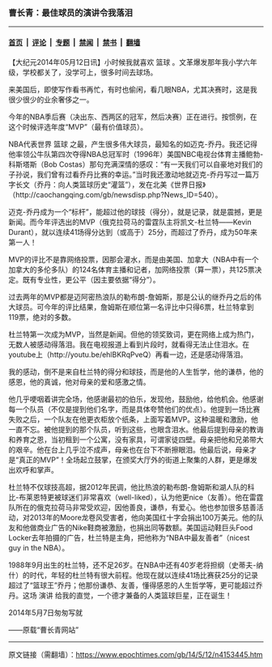 ### 曹长青：最佳球员的演讲令我落泪

---

#### [首页](../../../..?n4153445) &nbsp;|&nbsp; [评论](../../../../../epoch-comment?n4153445) &nbsp;|&nbsp; [专题](../../../../../epoch-special?n4153445) &nbsp;|&nbsp; [禁闻](../../../../../epoch-news?n4153445) &nbsp;|&nbsp; [禁书](../../../../../books?n4153445) &nbsp;|&nbsp; [翻墙](https://github.com/gfw-breaker/nogfw/blob/master/README.md?n4153445)


<div class="post_content" id="artbody" itemprop="articleBody">
 <!-- article content begin -->
 <p>
  【大纪元2014年05月12日讯】小时候我就喜欢
  <ok href="https://www.epochtimes.com/gb/tag/%E7%AF%AE%E7%90%83.html">
   篮球
  </ok>
  。文革爆发那年我小学六年级，学校都关了，没学可上，很多时间去球场。
 </p>
 <p>
  来美国后，即使写作看书再忙，有时也偷闲，看几眼NBA，尤其决赛时，这是我很少很少的业余奢侈之一。
 </p>
 <p>
  今年的NBA季后赛（决出东、西两区的冠军，然后决赛）正在进行。按惯例，在这个时候评选年度“MVP”（最有价值球员）。
 </p>
 <p>
  NBA代表世界
  <ok href="https://www.epochtimes.com/gb/tag/%E7%AF%AE%E7%90%83.html">
   篮球
  </ok>
  之最，产生很多伟大球员，最知名的如迈克-乔丹。我还记得他率领公牛队第四次夺得NBA总冠军时（1996年）美国NBC电视台体育主播鲍勃-科斯塔斯（Bob Costas）那句充满深情的感叹：“有一天我们可以自豪地对我们的子孙说，我们曾有过看乔丹比赛的幸运。”当时我还激动地就迈克-乔丹写过一篇万字长文（乔丹：向人类篮球历史“灌篮”），发在北美《世界日报》（http://caochangqing.com/gb/newsdisp.php?News_ID=540）。
 </p>
 <p>
  迈克-乔丹成为一个“标杆”，能超过他的球技（得分），就是记录，就是震撼，更是新闻。而今年评选出的MVP（俄克拉荷马的雷霆队主将凯文-杜兰特——Kevin Durant），就以连续41场得分达到（或高于）25分，而超过了乔丹，成为50年来第一人！
 </p>
 <p>
  MVP的评比不是靠网络投票，因那会灌水，而是由美国、加拿大（NBA中有一个加拿大的多伦多队）的124名体育主播和记者，加网络投票（算一票），共125票决定。既有专业性，更公平（因主要依据“得分”）。
 </p>
 <p>
  过去两年的MVP都是迈阿密热浪队的勒布朗-詹姆斯，那是公认的继乔丹之后的伟大球员。可今年的评比结果，詹姆斯在顺位第一名评比中只得6票，杜兰特拿到119票，绝对的多数。
 </p>
 <p>
  杜兰特第一次成为MVP，当然是新闻。但他的领奖致词，更在网络上成为热门，无数人被感动得落泪。我在电视报道上看到片段时，就看得无法止住泪水。在youtube上（http://youtu.be/ehlBKRqPveQ）再看一边，还是感动得落泪。
 </p>
 <p>
  我的感动，倒不是来自杜兰特的得分和球技，而是他的人生哲学，他的谦恭，他的感恩，他的真诚，他对母亲的爱和感激之情。
 </p>
 <p>
  他几乎哽咽着讲完全场，他感谢最初的伯乐，发现他，鼓励他，给他机会。他感谢每一个队员（不仅是提到他们名字，而是具体夸赞他们的优点）。他提到一场比赛失败之后，一个队友在他更衣柜放个纸条，上面写着MVP。这种温暖和激励，他一直不忘。被他提到的那个队员，听到这些，也眼含泪水。他最后提到母亲的教诲和养育之恩，当初租到一个公寓，没有家具，可谓家徒四壁。母亲把他和兄弟带大的艰辛。他在台上几乎泣不成声，母亲也在台下不断擦眼泪。他最后说，母亲才是“真正的MVP”！全场起立鼓掌，在颁奖大厅外的街道上聚集的人群，更是爆发出欢呼和掌声。
 </p>
 <p>
  杜兰特不仅球技高超，据2012年民调，他比热浪的勒布朗-詹姆斯和湖人队的科比-布莱恩特更被球迷们非常喜欢（well-liked），认为他更nice（友善）。他在雷霆队所在的俄克拉荷马非常受欢迎，因他善良，谦恭，有爱心。他也参加很多慈善活动，对2013年的Moore龙卷风受害者，他向美国红十字会捐出100万美元。他的队友和他做商业广告的Nike鞋商被激励，也捐出同等数额。美国运动鞋巨头Food Locker去年拍摄的广告，杜兰特是主角，把他称为“NBA中最友善者”（nicest guy in the NBA）。
 </p>
 <p>
  1988年9月出生的杜兰特，还不足26岁。在NBA中还有40岁老将担纲（史蒂夫-纳什）的时代，年轻的杜兰特有很大前程。他现在就以连续41场比赛获25分的记录超过了“篮球王”乔丹；他那份谦恭、友善，懂得感恩的人生哲学等，更可能超过乔丹。这场
  <ok href="https://www.epochtimes.com/gb/tag/%E6%BC%94%E8%AE%B2.html">
   演讲
  </ok>
  给我的直觉，一个德才兼备的人类篮球巨星，正在诞生！
 </p>
 <p>
  2014年5月7日匆匆写就
 </p>
 <p>
  ——原载“曹长青网站”
 </p>
 <!-- article content end -->
 <div id="below_article_ad">
 </div>
</div>


---

原文链接（需翻墙）：https://www.epochtimes.com/gb/14/5/12/n4153445.htm